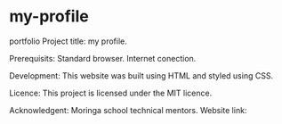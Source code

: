 # my-profile
portfolio
Project title: my profile.

Prerequisits: Standard browser.
              Internet conection.
              
Development: This website was built using HTML and styled using CSS.

Licence: This project is licensed under the MIT licence.

Acknowledgent: Moringa school technical mentors.
Website link: 
